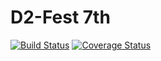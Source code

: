 # D2-Fest 7th

[![Build Status](https://travis-ci.org/shhj1998/d2-fest-backend.svg?branch=master)](https://travis-ci.org/shhj1998/d2-fest-backend) [![Coverage Status](https://coveralls.io/repos/github/shhj1998/d2-fest-backend/badge.svg?branch=master)](https://coveralls.io/github/shhj1998/d2-fest-backend?branch=master)

